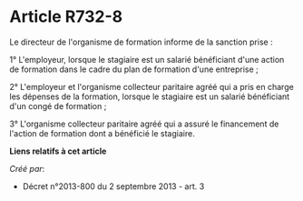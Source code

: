 # Article R732-8

Le directeur de l'organisme de formation informe de la sanction prise :

1° L'employeur, lorsque le stagiaire est un salarié bénéficiant d'une action de formation dans le cadre du plan de formation
d'une entreprise ;

2° L'employeur et l'organisme collecteur paritaire agréé qui a pris en charge les dépenses de la formation, lorsque le
stagiaire est un salarié bénéficiant d'un congé de formation ;

3° L'organisme collecteur paritaire agréé qui a assuré le financement de l'action de formation dont a bénéficié le stagiaire.

**Liens relatifs à cet article**

_Créé par_:

  - Décret n°2013-800 du 2 septembre 2013 - art. 3
